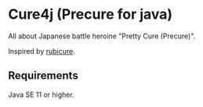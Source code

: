 # Cure4j (Precure for java)

All about Japanese battle heroine "Pretty Cure (Precure)".

Inspired by [rubicure]( https://github.com/sue445/rubicure ).

## Requirements
Java SE 11 or higher.
